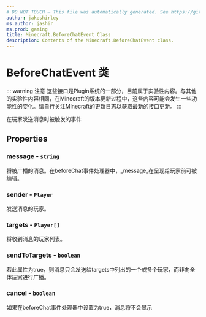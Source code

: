 ```yaml
---
# DO NOT TOUCH — This file was automatically generated. See https://github.com/Mojang/MinecraftScriptingApiDocsGenerator to modify descriptions, examples, etc.
author: jakeshirley
ms.author: jashir
ms.prod: gaming
title: Minecraft.BeforeChatEvent Class
description: Contents of the Minecraft.BeforeChatEvent class.
---
```

# BeforeChatEvent 类
::: warning 注意
这些接口是Plugin系统的一部分，目前属于实验性内容。与其他的实验性内容相同，在Minecraft的版本更新过程中，这些内容可能会发生一些功能性的变化。请自行关注Minecraft的更新日志以获取最新的接口更新。
:::

在玩家发送消息时被触发的事件

## Properties
### **message** - `string`
将被广播的消息。在beforeChat事件处理器中，_message_在呈现给玩家前可被编辑。


### **sender** - `Player`
发送消息的玩家。


### **targets** - `Player[]`
将收到消息的玩家列表。


### **sendToTargets** - `boolean`
若此属性为true，则消息只会发送给targets中列出的一个或多个玩家，而非向全体玩家进行广播。


### **cancel** - `boolean`
如果在beforeChat事件处理器中设置为true，消息将不会显示